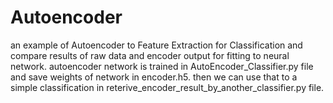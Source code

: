 # Autoencoder
an example of Autoencoder to Feature Extraction for Classification and compare results of raw data and encoder output for fitting to neural network.
autoencoder network is trained in AutoEncoder_Classifier.py file and save weights of network in encoder.h5. then we can use that to a simple classification in reterive_encoder_result_by_another_classifier.py file. 
